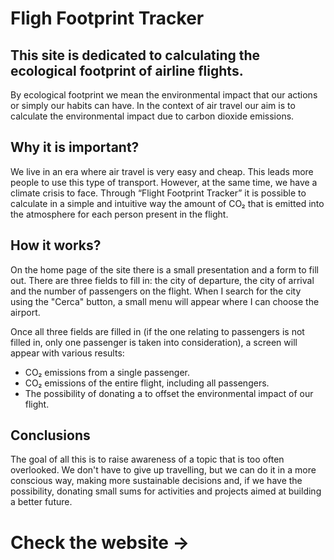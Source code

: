 # Fligh Footprint Tracker

## This site is dedicated to calculating the ecological footprint of airline flights.

By ecological footprint we mean the environmental impact that our actions or simply our habits can have. In the context of air travel our aim is to calculate the environmental impact due to carbon dioxide emissions.

## Why it is important?

We live in an era where air travel is very easy and cheap.
This leads more people to use this type of transport.
However, at the same time, we have a climate crisis to face.
Through “Flight Footprint Tracker” it is possible to calculate in a simple and intuitive way the amount of CO₂ that is emitted into the atmosphere for each person present in the flight.

## How it works?

On the home page of the site there is a small presentation and a form to fill out.
There are three fields to fill in: the city of departure, the city of arrival and the number of passengers on the flight. When I search for the city using the "Cerca" button, a small menu will appear where I can choose the airport.

Once all three fields are filled in (if the one relating to passengers is not filled in, only one passenger is taken into consideration), a screen will appear with various results:

- CO₂ emissions from a single passenger.
- CO₂ emissions of the entire flight, including all passengers.
- The possibility of donating a to offset the environmental impact of our flight.

## Conclusions

The goal of all this is to raise awareness of a topic that is too often overlooked. We don't have to give up travelling, but we can do it in a more conscious way, making more sustainable decisions and, if we have the possibility, donating small sums for activities and projects aimed at building a better future.

# Check the website ->
